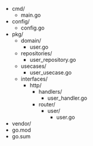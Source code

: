 

- cmd/
    - main.go
- config/
    - config.go
- pkg/
    - domain/
        - user.go
    - repositories/
        - user_repository.go
    - usecases/
        - user_usecase.go
    - interfaces/
        - http/
            - handlers/
                - user_handler.go
            - router/
                - user/
                    - user.go
- vendor/
- go.mod
- go.sum